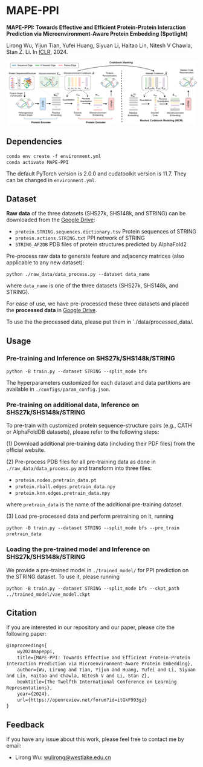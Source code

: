 # MAPE-PPI
**MAPE-PPI: Towards Effective and Efficient Protein-Protein Interaction Prediction via Microenvironment-Aware Protein Embedding (Spotlight)**

Lirong Wu, Yijun Tian, Yufei Huang,  Siyuan Li, Haitao Lin, Nitesh V Chawla, Stan Z. Li. In [ICLR](https://openreview.net/forum?id=itGkF993gz), 2024.

<p align="center">
  <img src='./assets/framework.PNG' width="800">
</p>



## Dependencies

```
conda env create -f environment.yml
conda activate MAPE-PPI
```
The default PyTorch version is 2.0.0 and cudatoolkit version is 11.7. They can be changed in `environment.yml`.



## Dataset

**Raw data** of the three datasets (SHS27k, SHS148k, and STRING) can be downloaded from the [Google Drive](https://drive.google.com/file/d/1hJVrQXddB9JK68z7jlIcLfd9AmTWwgJr/view?usp=sharing):

* `protein.STRING.sequences.dictionary.tsv`      Protein sequences of STRING
* `protein.actions.STRING.txt`     PPI network of STRING
* `STRING_AF2DB`     PDB files of protein structures predicted by AlphaFold2

Pre-process raw data to generate feature and adjacency matrices (also applicable to any new dataset):
```
python ./raw_data/data_process.py --dataset data_name
```
where `data_name` is one of the three datasets (SHS27k, SHS148k, and STRING).



For ease of use, we have pre-processed these three datasets and placed the **processed data** in [Google Drive](https://drive.google.com/file/d/16JkdWJ92jy_kVGc92ngXlLKbcSLAPu0P/view?usp=sharing). 

To use the the processed data, please put them in `./data/processed_data/.



## Usage

### Pre-training and Inference on SHS27k/SHS148k/STRING

```
python -B train.py --dataset STRING --split_mode bfs
```

The hyperparameters customized for each dataset and data partitions are available in `./configs/param_config.json`.



### Pre-training on additional data, Inference on SHS27k/SHS148k/STRING

To pre-train with customized protein sequence-structure pairs (e.g., CATH or AlphaFoldDB datasets), please refer to the following steps:

(1) Download additional pre-training data (including their PDF files) from the official website.

(2) Pre-process PDB files for all pre-training data as done in `./raw_data/data_process.py` and transform into three files:

* `protein.nodes.pretrain_data.pt`
* `protein.rball.edges.pretrain_data.npy`
* `protein.knn.edges.pretrain_data.npy`

where `pretrain_data` is the name of the additional pre-training dataset.

(3) Load pre-processed data and perform pretraining on it, running

```
python -B train.py --dataset STRING --split_mode bfs --pre_train pretrain_data
```



### Loading the pre-trained model and Inference on SHS27k/SHS148k/STRING

We provide a pre-trained model in `./trained_model/`  for PPI prediction on the STRING dataset. To use it, please running

```
python -B train.py --dataset STRING --split_mode bfs --ckpt_path ../trained_model/vae_model.ckpt
```



## Citation

If you are interested in our repository and our paper, please cite the following paper:

```
@inproceedings{
    wy2024mapeppi,
    title={MAPE-PPI: Towards Effective and Efficient Protein-Protein Interaction Prediction via Microenvironment-Aware Protein Embedding},
    author={Wu, Lirong and Tian, Yijun and Huang, Yufei and Li, Siyuan and Lin, Haitao and Chawla, Nitesh V and Li, Stan Z},
    booktitle={The Twelfth International Conference on Learning Representations},
    year={2024},
    url={https://openreview.net/forum?id=itGkF993gz}
}
```



## Feedback

If you have any issue about this work, please feel free to contact me by email: 
* Lirong Wu: wulirong@westlake.edu.cn
